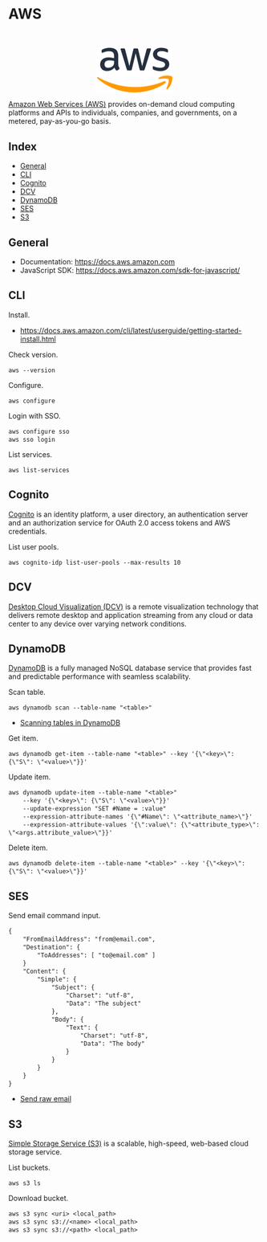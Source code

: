 # AWS

</br>
<p align="center"><img align="center" width="30%" height="30%" src="assets/aws.svg"></p>

[Amazon Web Services (AWS)](https://aws.amazon.com/) provides on-demand cloud computing platforms and APIs to individuals, companies, and governments, on a metered, pay-as-you-go basis.

## Index

* [General](#general)
* [CLI](#cli)
* [Cognito](#cognito)
* [DCV](#dcv)
* [DynamoDB](#dynamodb)
* [SES](#ses)
* [S3](#s3)

## General

* Documentation: https://docs.aws.amazon.com
* JavaScript SDK: https://docs.aws.amazon.com/sdk-for-javascript/

## CLI

Install.
* https://docs.aws.amazon.com/cli/latest/userguide/getting-started-install.html

Check version.
```
aws --version
```

Configure.
```
aws configure
```

Login with SSO.
```
aws configure sso
aws sso login
```

List services.
```
aws list-services
```

## Cognito

[Cognito](https://docs.aws.amazon.com/cognito/) is an identity platform, a user directory, an authentication server and an authorization service for OAuth 2.0 access tokens and AWS credentials.

List user pools.
```
aws cognito-idp list-user-pools --max-results 10
```

## DCV

[Desktop Cloud Visualization (DCV)](https://docs.aws.amazon.com/dcv/) is a remote visualization technology that delivers remote desktop and application streaming from any cloud or data center to any device over varying network conditions.

## DynamoDB

[DynamoDB](https://docs.aws.amazon.com/dynamodb/) is a fully managed NoSQL database service that provides fast and predictable performance with seamless scalability.

Scan table.
```
aws dynamodb scan --table-name "<table>"
```
* [Scanning tables in DynamoDB](https://docs.aws.amazon.com/amazondynamodb/latest/developerguide/Scan.html)

Get item.
```
aws dynamodb get-item --table-name "<table>" --key '{\"<key>\": {\"S\": \"<value>\"}}'
```

Update item.
```
aws dynamodb update-item --table-name "<table>"
	--key '{\"<key>\": {\"S\": \"<value>\"}}'
	--update-expression "SET #Name = :value"
	--expression-attribute-names '{\"#Name\": \"<attribute_name>\"}'
	--expression-attribute-values '{\":value\": {\"<attribute_type>\": \"<args.attribute_value>\"}}'
```

Delete item.
```
aws dynamodb delete-item --table-name "<table>" --key '{\"<key>\": {\"S\": \"<value>\"}}'
```

## SES

Send email command input.
```
{
	"FromEmailAddress": "from@email.com",
	"Destination": {
		"ToAddresses": [ "to@email.com" ]
	}
	"Content": {
		"Simple": {
			"Subject": {
				"Charset": "utf-8",
				"Data": "The subject"
			},
			"Body": {
				"Text": {
					"Charset": "utf-8",
					"Data": "The body"
				}
			}
		}
	}
}
```
* [Send raw email](https://docs.aws.amazon.com/ses/latest/dg/send-email-raw.html)

## S3

[Simple Storage Service (S3)](https://docs.aws.amazon.com/s3/) is a scalable, high-speed, web-based cloud storage service.

List buckets.
```
aws s3 ls
```

Download bucket.
```
aws s3 sync <uri> <local_path>
aws s3 sync s3://<name> <local_path>
aws s3 sync s3://<path> <local_path>
```
